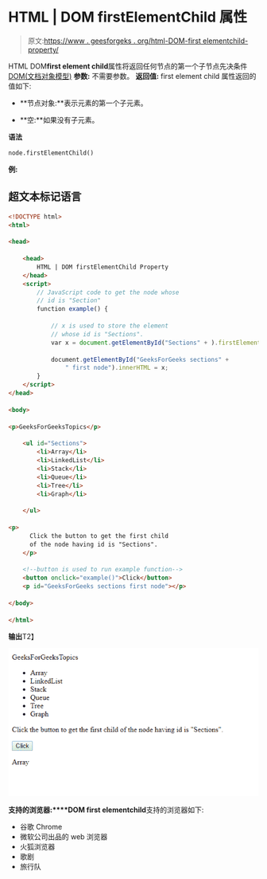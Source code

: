 # HTML | DOM firstElementChild 属性

> 原文:[https://www . geesforgeks . org/html-DOM-first elementchild-property/](https://www.geeksforgeeks.org/html-dom-firstelementchild-property/)

HTML DOM**first element child**属性将返回任何节点的第一个子节点先决条件 [DOM(文档对象模型)](https://www.geeksforgeeks.org/dom-document-object-model/)
**参数:**
不需要参数。
**返回值:**
first element child 属性返回的值如下:

*   **节点对象:**表示元素的第一个子元素。

*   **空:**如果没有子元素。

**语法**

```html
node.firstElementChild()
```

**例:**

## 超文本标记语言

```html
<!DOCTYPE html>
<html>

<head>

    <head>
        HTML | DOM firstElementChild Property
    </head>
    <script>
        // JavaScript code to get the node whose
        // id is "Section"
        function example() {

            // x is used to store the element
            // whose id is "Sections".
            var x = document.getElementById("Sections" + ).firstElementChild.innerHTML;

            document.getElementById("GeeksForGeeks sections" +
                " first node").innerHTML = x;
        }
    </script>
</head>

<body>

<p>GeeksForGeeksTopics</p>

    <ul id="Sections">
        <li>Array</li>
        <li>LinkedList</li>
        <li>Stack</li>
        <li>Queue</li>
        <li>Tree</li>
        <li>Graph</li>

    </ul>

<p>
      Click the button to get the first child
      of the node having id is "Sections".
    </p>

    <!--button is used to run example function-->
    <button onclick="example()">Click</button>
    <p id="GeeksForGeeks sections first node"></p>

</body>

</html>
```

**输出**T2】

![](img/d8bf1ea8adacc3e7574acb9e21f0e4d3.png)

**支持的浏览器:****DOM first elementchild**支持的浏览器如下:

*   谷歌 Chrome
*   微软公司出品的 web 浏览器
*   火狐浏览器
*   歌剧
*   旅行队